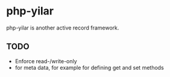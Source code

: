 php-yilar
=========

php-yilar is another active record framework.

TODO
----

  * Enforce read-/write-only
  * <notation> for meta data, for example for defining get and set methods